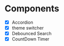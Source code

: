 # Components

-   [x] Accordion
-   [x] theme switcher
-   [x] Debounced Search
-   [x] CountDown Timer